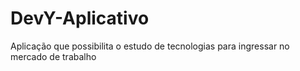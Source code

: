 # DevY-Aplicativo
Aplicação que possibilita o estudo de tecnologias para ingressar no mercado de trabalho
